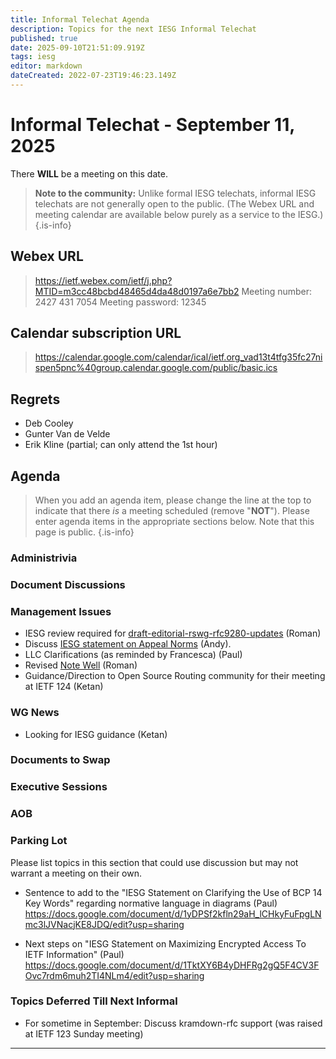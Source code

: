 ```yaml
---
title: Informal Telechat Agenda
description: Topics for the next IESG Informal Telechat
published: true
date: 2025-09-10T21:51:09.919Z
tags: iesg
editor: markdown
dateCreated: 2022-07-23T19:46:23.149Z
---
```


# Informal Telechat - September 11, 2025

There **WILL** be a meeting on this date.

> **Note to the community:** Unlike formal IESG telechats, informal IESG telechats are not generally open to the public. (The Webex URL and meeting calendar are available below purely as a service to the IESG.)
{.is-info}

## Webex URL

> https://ietf.webex.com/ietf/j.php?MTID=m3cc48bcbd48465d4da48d0197a6e7bb2
Meeting number: 2427 431 7054
Meeting password: 12345 


## Calendar subscription URL

> https://calendar.google.com/calendar/ical/ietf.org_vad13t4tfg35fc27nispen5pnc%40group.calendar.google.com/public/basic.ics


## Regrets
* Deb Cooley
* Gunter Van de Velde
* Erik Kline (partial; can only attend the 1st hour)

## Agenda

> When you add an agenda item, please change the line at the top to indicate that there *is* a meeting scheduled (remove "**NOT**"). Please enter agenda items in the appropriate sections below.
Note that this page is public.
{.is-info}


### Administrivia



### Document Discussions



### Management Issues

* IESG review required for [draft-editorial-rswg-rfc9280-updates](https://datatracker.ietf.org/doc/draft-editorial-rswg-rfc9280-updates/) (Roman)
* Discuss [IESG statement on Appeal Norms](https://docs.google.com/document/d/12wK_kJ2aJ2mGLslrTmd_APzUpqJa43b82PRFMJh2ncI/edit?tab=t.0) (Andy).
* LLC Clarifications (as reminded by Francesca) (Paul)
* Revised [Note Well](https://docs.google.com/document/d/1ckR8rctRir4xZewNe9P7topSpltaNI5E9kSKg1JtIyE/edit) (Roman)
* Guidance/Direction to Open Source Routing community for their meeting at IETF 124 (Ketan)

### WG News 
* Looking for IESG guidance (Ketan)

### Documents to Swap 

### Executive Sessions



### AOB



### Parking Lot
Please list topics in this section that could use discussion but may not warrant a meeting on their own. 

* Sentence to add to the "IESG Statement on Clarifying the Use of BCP 14 Key Words" regarding normative language in diagrams (Paul)
https://docs.google.com/document/d/1yDPSf2kfln29aH_lCHkyFuFpgLNmc3lJVNacjKE8JDQ/edit?usp=sharing

* Next steps on "IESG Statement on Maximizing Encrypted Access To  IETF Information" (Paul)
https://docs.google.com/document/d/1TktXY6B4yDHFRg2gQ5F4CV3FOvc7rdm6muh2TI4NLm4/edit?usp=sharing


### Topics Deferred Till Next Informal 
* For sometime in September: Discuss kramdown-rfc support (was raised at IETF 123 Sunday meeting)


-------


